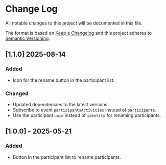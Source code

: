 # Change Log

All notable changes to this project will be documented in this file.

The format is based on [Keep a Changelog](http://keepachangelog.com/) and this
project adheres to [Semantic Versioning](http://semver.org/).

## [1.1.0] 2025-08-14

### Added

- Icon for the rename button in the participant list.

### Changed

- Updated dependencies to the latest versions.
- Subscribe to event `participantsActivities` instead of `participants`.
- Use the participant `uuid` instead of `identity` for renaming participants.

## [1.0.0] - 2025-05-21

### Added

- Button in the participant list to rename participants.
